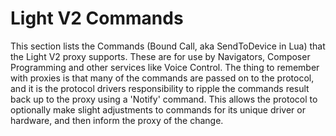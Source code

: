 # Light V2 Commands

This section lists the Commands (Bound Call, aka SendToDevice in Lua) that the Light V2 proxy supports.  These are for use by Navigators, Composer Programming and other services like Voice Control.  The thing to remember with proxies is that many of the commands are passed on to the protocol, and it is the protocol drivers responsibility to ripple the commands result back up to the proxy using a 'Notify' command. This allows the protocol to optionally make slight adjustments to commands for its unique driver or hardware, and then inform the proxy of the change.